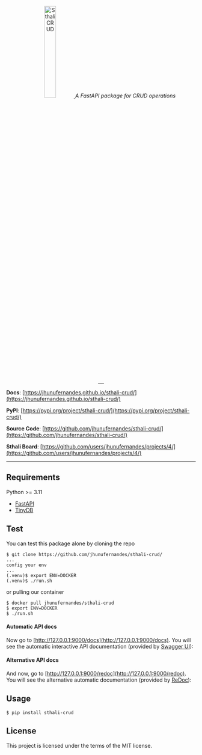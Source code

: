 <p align="center">
    <a href="https://jhunufernandes.github.io/sthali-crud/images/crud.svg">
        <img src="https://jhunufernandes.github.io/sthali-crud/images/crud.svg" alt="SthaliCRUD" height=25%>
    </a>
    <em>A FastAPI package for CRUD operations</em>
</p>
<p align="center">
    <a href="https://pypi.org/project/sthali-crud" target="_blank">
        <img src="https://img.shields.io/pypi/v/sthali-crud?label=Version&color=%232EBC4F" alt="">
    </a>
    <a href="https://pypi.org/project/sthali-crud" target="_blank">
        <img src="https://img.shields.io/pypi/pyversions/sthali-crud.svg?label=Python&color=%232EBC4F" alt="">
    </a>
    <a href="https://pypi.org/project/sthali-crud" target="_blank">
        <img src="https://img.shields.io/github/license/jhunufernandes/sthali-crud?label=License&color=%232EBC4F" alt="">
    </a>
    <a href="https://github.com/jhunufernandes/sthali-crud/actions/workflows/test-package.yml" target="_blank">
        <img src="https://github.com/jhunufernandes/sthali-crud/actions/workflows/test-package.yml/badge.svg" alt="">
    </a>
    <a href="https://github.com/jhunufernandes/sthali-crud/actions/workflows/upload-package.yml" target="_blank">
        <img src="https://github.com/jhunufernandes/sthali-crud/actions/workflows/upload-package.yml/badge.svg" alt="">
    </a>
</p>

**Docs**: [https://jhunufernandes.github.io/sthali-crud/](https://jhunufernandes.github.io/sthali-crud/)

**PyPI**: [https://pypi.org/project/sthali-crud/](https://pypi.org/project/sthali-crud/)

**Source Code**: [https://github.com/jhunufernandes/sthali-crud/](https://github.com/jhunufernandes/sthali-crud/)

**Sthali Board**: [https://github.com/users/jhunufernandes/projects/4/](https://github.com/users/jhunufernandes/projects/4/)



---



## Requirements

Python >= 3.11
* [FastAPI](https://fastapi.tiangolo.com/)
* [TinyDB](https://tinydb.readthedocs.io/)



## Test

You can test this package alone by cloning the repo

```console
$ git clone https://github.com/jhunufernandes/sthali-crud/
...
config your env
...
(.venv)$ export ENV=DOCKER
(.venv)$ ./run.sh
```

or pulling our container

```console
$ docker pull jhunufernandes/sthali-crud
$ export ENV=DOCKER
$ ./run.sh
```

#### Automatic API docs

Now go to [http://127.0.0.1:9000/docs](http://127.0.0.1:9000/docs). You will see the automatic interactive API documentation (provided by [Swagger UI](https://github.com/swagger-api/swagger-ui)):

#### Alternative API docs

And now, go to [http://127.0.0.1:9000/redoc](http://127.0.0.1:9000/redoc). You will see the alternative automatic documentation (provided by <a href="https://github.com/Rebilly/ReDoc" class="external-link" target="_blank">ReDoc</a>):



## Usage

```console
$ pip install sthali-crud
```



## License

This project is licensed under the terms of the MIT license.
